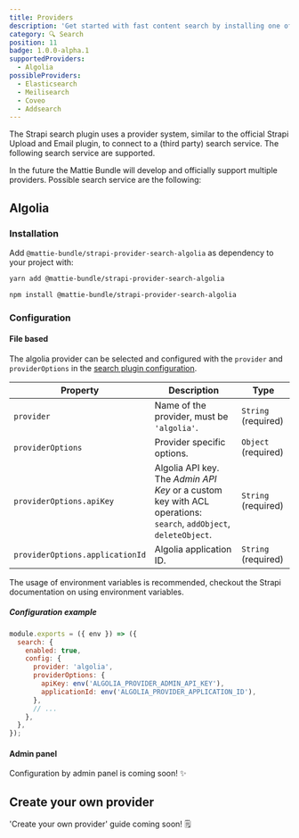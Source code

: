 ```yaml
---
title: Providers
description: 'Get started with fast content search by installing one of these Strapi Search Providers!'
category: 🔍 Search
position: 11
badge: 1.0.0-alpha.1
supportedProviders:
  - Algolia
possibleProviders:
  - Elasticsearch
  - Meilisearch
  - Coveo
  - Addsearch
---
```


The Strapi search plugin uses a provider system, similar to the official Strapi Upload and Email plugin, to connect to a (third party) search service.
The following search service are supported.

<list :items="supportedProviders" icon="IconSearch"></list>

In the future the Mattie Bundle will develop and officially support multiple providers. Possible search service are the following:

<list :items="possibleProviders" icon="IconChevronRight"></list>

## Algolia

### Installation

Add `@mattie-bundle/strapi-provider-search-algolia` as dependency to your project with:

<code-group>
  <code-block label="Yarn" active>

```bash
yarn add @mattie-bundle/strapi-provider-search-algolia
```

  </code-block>
  <code-block label="NPM">

```bash
npm install @mattie-bundle/strapi-provider-search-algolia
```

  </code-block>
</code-group>

### Configuration

#### File based

The algolia provider can be selected and configured with the `provider` and `providerOptions` in the [search plugin configuration](./plugin#file-based).

| Property                        | Description                                                                                                      | Type                |
| ------------------------------- | ---------------------------------------------------------------------------------------------------------------- | ------------------- |
| `provider`                      | Name of the provider, must be `'algolia'`.                                                                       | `String` (required) |
| `providerOptions`               | Provider specific options.                                                                                       | `Object` (required) |
| `providerOptions.apiKey`        | Algolia API key. The _Admin API Key_ or a custom key with ACL operations: `search`, `addObject`, `deleteObject`. | `String` (required) |
| `providerOptions.applicationId` | Algolia application ID.                                                                                          | `String` (required) |

The usage of environment variables is recommended, checkout the Strapi documentation on <strapi-docs-link route="/developer-docs/latest/setup-deployment-guides/configurations/optional/environment.html#configuration-using-environment-variables">using environment variables.</strapi-docs-link>

##### **Configuration example**

```js [./config/plugins.js]
module.exports = ({ env }) => ({
  search: {
    enabled: true,
    config: {
      provider: 'algolia',
      providerOptions: {
        apiKey: env('ALGOLIA_PROVIDER_ADMIN_API_KEY'),
        applicationId: env('ALGOLIA_PROVIDER_APPLICATION_ID'),
      },
      // ...
    },
  },
});
```

#### Admin panel

<alert>
  Configuration by admin panel is coming soon! ✨ 
</alert>

## Create your own provider

<alert>
  'Create your own provider' guide coming soon! 🗒️ 
</alert>

